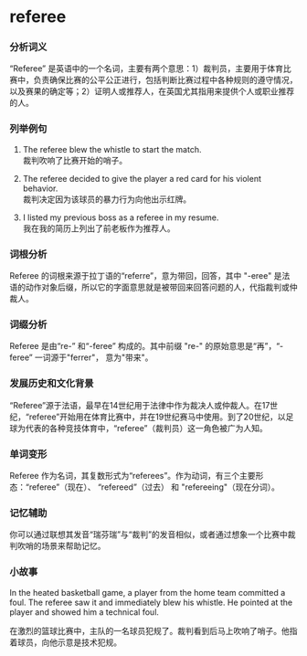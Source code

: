 # referee

### 分析词义

  

“Referee” 是英语中的一个名词，主要有两个意思：1）裁判员，主要用于体育比赛中，负责确保比赛的公平公正进行，包括判断比赛过程中各种规则的遵守情况，以及赛果的确定等；2）证明人或推荐人，在英国尤其指用来提供个人或职业推荐的人。

  

### 列举例句

  

1.  The referee blew the whistle to start the match.  
    裁判吹响了比赛开始的哨子。
    
      
    
2.  The referee decided to give the player a red card for his violent behavior.  
    裁判决定因为该球员的暴力行为向他出示红牌。
    
      
    
3.  I listed my previous boss as a referee in my resume.  
    我在我的简历上列出了前老板作为推荐人。
    
      
    

  

### 词根分析

  

Referee 的词根来源于拉丁语的“referre”，意为带回，回答，其中 "-eree" 是法语的动作对象后缀，所以它的字面意思就是被带回来回答问题的人，代指裁判或仲裁人。

  

### 词缀分析

  

Referee 是由“re-” 和“-feree” 构成的。其中前缀 "re-" 的原始意思是“再”，“-feree” 一词源于"ferrer"， 意为"带来"。

  

### 发展历史和文化背景

  

“Referee”源于法语，最早在14世纪用于法律中作为裁决人或仲裁人。在17世纪，“referee”开始用在体育比赛中，并在19世纪赛马中使用。到了20世纪，以足球为代表的各种竞技体育中，“referee”（裁判员）这一角色被广为人知。

  

### 单词变形

  

Referee 作为名词，其复数形式为“referees”。作为动词，有三个主要形态：“referee”（现在）、 “refereed”（过去） 和 "refereeing"（现在分词）。

  

### 记忆辅助

  

你可以通过联想其发音“瑞芬瑞”与“裁判”的发音相似，或者通过想象一个比赛中裁判吹哨的场景来帮助记忆。

  

### 小故事

  

In the heated basketball game, a player from the home team committed a foul. The referee saw it and immediately blew his whistle. He pointed at the player and showed him a technical foul.

  

在激烈的篮球比赛中，主队的一名球员犯规了。裁判看到后马上吹响了哨子。他指着球员，向他示意是技术犯规。
